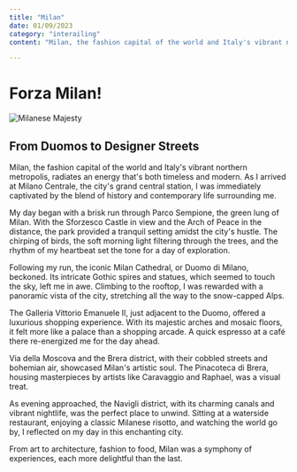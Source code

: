 ```yaml
---
title: "Milan"
date: 01/09/2023
category: "interailing"
content: "Milan, the fashion capital of the world and Italy's vibrant northern metropolis..."

---
```


# Forza Milan!

![Milanese Majesty](/images/milan.jpg)

## From Duomos to Designer Streets

Milan, the fashion capital of the world and Italy's vibrant northern metropolis, radiates an energy that's both timeless and modern. As I arrived at Milano Centrale, the city's grand central station, I was immediately captivated by the blend of history and contemporary life surrounding me.

My day began with a brisk run through Parco Sempione, the green lung of Milan. With the Sforzesco Castle in view and the Arch of Peace in the distance, the park provided a tranquil setting amidst the city's hustle. The chirping of birds, the soft morning light filtering through the trees, and the rhythm of my heartbeat set the tone for a day of exploration.

Following my run, the iconic Milan Cathedral, or Duomo di Milano, beckoned. Its intricate Gothic spires and statues, which seemed to touch the sky, left me in awe. Climbing to the rooftop, I was rewarded with a panoramic vista of the city, stretching all the way to the snow-capped Alps.

The Galleria Vittorio Emanuele II, just adjacent to the Duomo, offered a luxurious shopping experience. With its majestic arches and mosaic floors, it felt more like a palace than a shopping arcade. A quick espresso at a café there re-energized me for the day ahead.

Via della Moscova and the Brera district, with their cobbled streets and bohemian air, showcased Milan's artistic soul. The Pinacoteca di Brera, housing masterpieces by artists like Caravaggio and Raphael, was a visual treat.

As evening approached, the Navigli district, with its charming canals and vibrant nightlife, was the perfect place to unwind. Sitting at a waterside restaurant, enjoying a classic Milanese risotto, and watching the world go by, I reflected on my day in this enchanting city.

From art to architecture, fashion to food, Milan was a symphony of experiences, each more delightful than the last.
